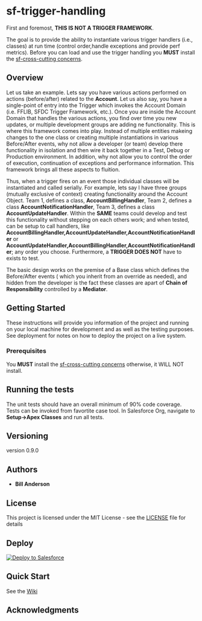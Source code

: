 # sf-trigger-handling
First and foremost, **THIS IS NOT A TRIGGER FRAMEWORK**.

The goal is to provide the ability to instantiate various trigger handlers (i.e., classes) at run time (control order,handle exceptions and provide perf metrics). Before you can load and use the trigger handling you **MUST** install the  [sf-cross-cutting concerns](https://github.com/bjanderson70/sf-cross-cutting-concerns).

## Overview

Let us take an example. Lets say you have various actions performed on actions (before/after) related to the **Account**. Let us also say, you have a single-point of entry into the Trigger which invokes the Account Domain (i.e. FFLIB, SFDC Trigger Framework, etc.). Once you are inside the Account Domain that handles the various actions, you find over time you new updates, or multiple development groups are adding ne functionality. This is where this framework comes into play. Instead of multiple entities makeing changes to the one class or creating multiple instantiations in various Before/After events, why not allow a developer (or team) develop there functionality in isolation and then wire it back together in a Test, Debug or Production environment. In addition, why not allow you to control the order of execution, continuation of exceptions and performance information. This framework brings all these aspects to fluition.

Thus, when a trigger fires on an event those individual classes will be instantiated and called serially. For example, lets say I have three groups (mutually exclusive of context) creating functionality around the Account Object. Team 1, defines a class, **AccountBillingHandler**, Team 2, defines a class **AccountNotificationHandler**, Team 3, defines a class **AccountUpdateHandler**. Within the **SAME** teams could develop and test this functionality without stepping on each others work; and when tested, can be setup to call handlers, like **AccountBillingHandler,AccountUpdateHandler,AccountNotificationHandler** or **AccountUpdateHandler,AccountBillingHandler,AccountNotificationHandler**; any order you choose. Furthermore, a **TRIGGER DOES NOT** have to exists to test.

The basic design works on the premise of a Base class which defines the Before/After events ( which you inherit from an override as needed), and hidden from the developer is the fact these classes are apart of **Chain of Responsibility** controlled by a **Mediator**.

## Getting Started

These instructions will provide you information of the project and running on your local machine for development and as well as the testing purposes. See deployment for notes on how to deploy the project on a live system.

### Prerequisites

You **MUST** install the  [sf-cross-cutting concerns](https://github.com/bjanderson70/sf-cross-cutting-concerns) otherwise, it WILL NOT install.

## Running the tests

The unit tests should have an overall minimum of 90% code coverage. Tests can be invoked from favortite case tool.
In Salesforce Org, navigate to **Setup->Apex Classes** and run all tests.

## Versioning

version 0.9.0

## Authors

* **Bill Anderson** 

## License

This project is licensed under the MIT License - see the [LICENSE](LICENSE) file for details

## Deploy

<a href="https://githubsfdeploy.herokuapp.com">
  <img alt="Deploy to Salesforce"
       src="https://raw.githubusercontent.com/afawcett/githubsfdeploy/master/deploy.png">
</a>

## Quick Start

See the [Wiki](https://github.com/bjanderson70/sf-trigger-handling/wiki)
 
## Acknowledgments
